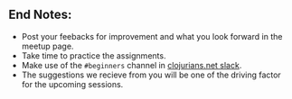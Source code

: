 
## End Notes:
- Post your feebacks for improvement and what you look forward in the meetup page.
- Take time to practice the assignments. 
- Make use of the `#beginners` channel in  [clojurians.net slack](http://clojurians.net).
- The suggestions we recieve from you will be one of the driving factor for the upcoming sessions.